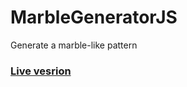 # MarbleGeneratorJS

Generate a marble-like pattern

### [Live vesrion](https://klemek.github.io/MarbleGeneratorJS/)
